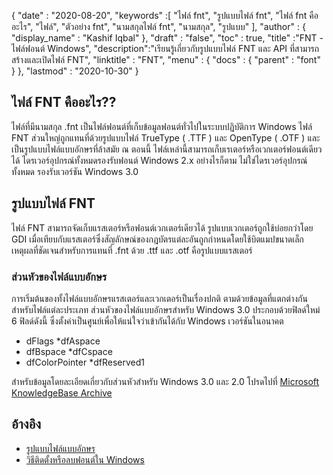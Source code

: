 {
  "date" : "2020-08-20",
  "keywords" :[ "ไฟล์ fnt", "รูปแบบไฟล์ fnt", "ไฟล์ fnt คืออะไร", "ไฟล์", "ตัวอย่าง fnt", "นามสกุลไฟล์ fnt", "นามสกุล", "รูปแบบ" ],
  "author" : {
    "display_name" : "Kashif Iqbal"
},
  "draft" : "false",
  "toc" : true,
  "title" :"FNT - ไฟล์ฟอนต์ Windows",
  "description":"เรียนรู้เกี่ยวกับรูปแบบไฟล์ FNT และ API ที่สามารถสร้างและเปิดไฟล์ FNT",
  "linktitle" : "FNT",
  "menu" : {
    "docs" : {
      "parent" : "font"
}
},
  "lastmod" : "2020-10-30"
}

## ไฟล์ FNT คืออะไร??

ไฟล์ที่มีนามสกุล .fnt เป็นไฟล์ฟอนต์ที่เก็บข้อมูลฟอนต์ทั่วไปในระบบปฏิบัติการ Windows ไฟล์ FNT ส่วนใหญ่ถูกแทนที่ด้วยรูปแบบไฟล์ TrueType ( .TTF ) และ OpenType ( .OTF ) และเป็นรูปแบบไฟล์แบบอักษรที่ล้าสมัย ณ ตอนนี้ ไฟล์เหล่านี้สามารถเก็บเรเตอร์หรือเวกเตอร์ฟอนต์เดียวได้ ไดรเวอร์อุปกรณ์ทั้งหมดรองรับฟอนต์ Windows 2.x อย่างไรก็ตาม ไม่ใช่ไดรเวอร์อุปกรณ์ทั้งหมด
รองรับเวอร์ชัน Windows 3.0

## รูปแบบไฟล์ FNT

ไฟล์ FNT สามารถจัดเก็บแรสเตอร์หรือฟอนต์เวกเตอร์เดียวได้ รูปแบบเวกเตอร์ถูกใช้บ่อยกว่าโดย GDI เมื่อเทียบกับแรสเตอร์ซึ่งสัญลักษณ์ของกฎบัตรแต่ละอันถูกกำหนดโดยใช้บิตแมปขนาดเล็ก เหตุผลที่ชัดเจนสำหรับการแทนที่ .fnt ด้วย .ttf และ .otf คือรูปแบบแรสเตอร์

### ส่วนหัวของไฟล์แบบอักษร
การเริ่มต้นของทั้งไฟล์แบบอักษรแรสเตอร์และเวกเตอร์เป็นเรื่องปกติ ตามด้วยข้อมูลที่แตกต่างกันสำหรับไฟล์แต่ละประเภท ส่วนหัวของไฟล์แบบอักษรสำหรับ Windows 3.0 ประกอบด้วยฟิลด์ใหม่ 6 ฟิลด์ดังนี้ ซึ่งตั้งค่าเป็นศูนย์เพื่อให้แน่ใจว่าเข้ากันได้กับ Windows เวอร์ชันในอนาคต

* dFlags
*dfAspace
* dfBspace
*dfCspace
* dfColorPointer
*dfReserved1

สำหรับข้อมูลโดยละเอียดเกี่ยวกับส่วนหัวสำหรับ Windows 3.0 และ 2.0 โปรดไปที่ [Microsoft KnowledgeBase Archive](https://jeffpar.github.io/kbarchive/kb/065/Q65123/)

## อ้างอิง
* [รูปแบบไฟล์แบบอักษร](https://jeffpar.github.io/kbararchive/kb/065/Q65123/)
* [วิธีติดตั้งหรือลบฟอนต์ใน Windows](https://support.microsoft.com/en-us/windows/how-to-install-or-remove-a-font-in-windows-f12d0657-2fc8-7613-c76f-88d043b334b8)

